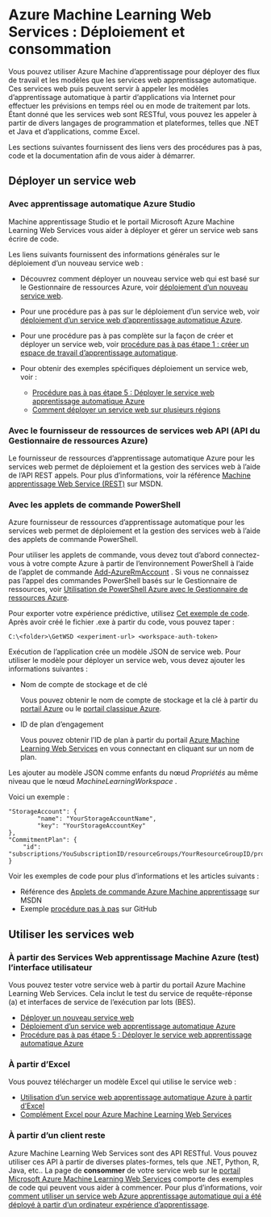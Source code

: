 <properties
    pageTitle="Services Web d’apprentissage ordinateurs Azure : Déploiement et la consommation | Microsoft Azure"
    description="Ressources pour le déploiement et l’utilisation des services web."
    services="machine-learning"
    documentationCenter=""
    authors="vDonGlover"
    manager="raymondl"
    editor=""/>

<tags
    ms.service="machine-learning"
    ms.workload="data-services"
    ms.tgt_pltfrm="na"
    ms.devlang="na"
    ms.topic="article"
    ms.date="10/12/2016"
    ms.author="v-donglo"/>

# <a name="azure-machine-learning-web-services-deployment-and-consumption"></a>Azure Machine Learning Web Services : Déploiement et consommation

Vous pouvez utiliser Azure Machine d’apprentissage pour déployer des flux de travail et les modèles que les services web apprentissage automatique. Ces services web puis peuvent servir à appeler les modèles d’apprentissage automatique à partir d’applications via Internet pour effectuer les prévisions en temps réel ou en mode de traitement par lots. Étant donné que les services web sont RESTful, vous pouvez les appeler à partir de divers langages de programmation et plateformes, telles que .NET et Java et d’applications, comme Excel.

Les sections suivantes fournissent des liens vers des procédures pas à pas, code et la documentation afin de vous aider à démarrer.

## <a name="deploy-a-web-service"></a>Déployer un service web

### <a name="with-azure-machine-learning-studio"></a>Avec apprentissage automatique Azure Studio

Machine apprentissage Studio et le portail Microsoft Azure Machine Learning Web Services vous aider à déployer et gérer un service web sans écrire de code.

Les liens suivants fournissent des informations générales sur le déploiement d’un nouveau service web :

* Découvrez comment déployer un nouveau service web qui est basé sur le Gestionnaire de ressources Azure, voir [déploiement d’un nouveau service web](machine-learning-webservice-deploy-a-web-service.md).
* Pour une procédure pas à pas sur le déploiement d’un service web, voir [déploiement d’un service web d’apprentissage automatique Azure](machine-learning-publish-a-machine-learning-web-service.md).
* Pour une procédure pas à pas complète sur la façon de créer et déployer un service web, voir [procédure pas à pas étape 1 : créer un espace de travail d’apprentissage automatique](machine-learning-walkthrough-1-create-ml-workspace.md).
* Pour obtenir des exemples spécifiques déploiement un service web, voir :

    * [Procédure pas à pas étape 5 : Déployer le service web apprentissage automatique Azure](machine-learning-walkthrough-5-publish-web-service.md)
    * [Comment déployer un service web sur plusieurs régions](machine-learning-how-to-deploy-to-multiple-regions.md)

### <a name="with-web-services-resource-provider-apis-azure-resource-manager-apis"></a>Avec le fournisseur de ressources de services web API (API du Gestionnaire de ressources Azure)

Le fournisseur de ressources d’apprentissage automatique Azure pour les services web permet de déploiement et la gestion des services web à l’aide de l’API REST appels. Pour plus d’informations, voir la référence [Machine apprentissage Web Service (REST)](https://msdn.microsoft.com/library/azure/mt767538.aspx) sur MSDN.

### <a name="with-powershell-cmdlets"></a>Avec les applets de commande PowerShell

Azure fournisseur de ressources d’apprentissage automatique pour les services web permet de déploiement et la gestion des services web à l’aide des applets de commande PowerShell.

Pour utiliser les applets de commande, vous devez tout d’abord connectez-vous à votre compte Azure à partir de l’environnement PowerShell à l’aide de l’applet de commande [Add-AzureRmAccount](https://msdn.microsoft.com/library/mt619267.aspx) . Si vous ne connaissez pas l’appel des commandes PowerShell basés sur le Gestionnaire de ressources, voir [Utilisation de PowerShell Azure avec le Gestionnaire de ressources Azure](../powershell-azure-resource-manager.md#login-to-your-azure-account).

Pour exporter votre expérience prédictive, utilisez [Cet exemple de code](https://github.com/ritwik20/AzureML-WebServices). Après avoir créé le fichier .exe à partir du code, vous pouvez taper :

    C:\<folder>\GetWSD <experiment-url> <workspace-auth-token>

Exécution de l’application crée un modèle JSON de service web. Pour utiliser le modèle pour déployer un service web, vous devez ajouter les informations suivantes :

* Nom de compte de stockage et de clé

    Vous pouvez obtenir le nom de compte de stockage et la clé à partir du [portail Azure](https://portal.azure.com/) ou le [portail classique Azure](http://manage.windowsazure.com/).
* ID de plan d’engagement

    Vous pouvez obtenir l’ID de plan à partir du portail [Azure Machine Learning Web Services](https://services.azureml.net) en vous connectant en cliquant sur un nom de plan.

Les ajouter au modèle JSON comme enfants du nœud *Propriétés* au même niveau que le nœud *MachineLearningWorkspace* .

Voici un exemple :

    "StorageAccount": {
            "name": "YourStorageAccountName",
            "key": "YourStorageAccountKey"
    },
    "CommitmentPlan": {
        "id": "subscriptions/YouSubscriptionID/resourceGroups/YourResourceGroupID/providers/Microsoft.MachineLearning/commitmentPlans/YourPlanName"
    }

Voir les exemples de code pour plus d’informations et les articles suivants :

* Référence des [Applets de commande Azure Machine apprentissage]( https://msdn.microsoft.com/library/azure/mt767952.aspx) sur MSDN
* Exemple [procédure pas à pas](https://github.com/raymondlaghaeian/azureml-webservices-arm-powershell/blob/master/sample-commands.txt) sur GitHub

## <a name="consume-the-web-services"></a>Utiliser les services web

### <a name="from-the-azure-machine-learning-web-services-ui-testing"></a>À partir des Services Web apprentissage Machine Azure (test) l’interface utilisateur

Vous pouvez tester votre service web à partir du portail Azure Machine Learning Web Services. Cela inclut le test du service de requête-réponse (a) et interfaces de service de l’exécution par lots (BES).

* [Déployer un nouveau service web](machine-learning-webservice-deploy-a-web-service.md)
* [Déploiement d’un service web apprentissage automatique Azure](machine-learning-publish-a-machine-learning-web-service.md)
* [Procédure pas à pas étape 5 : Déployer le service web apprentissage automatique Azure](machine-learning-walkthrough-5-publish-web-service.md)

### <a name="from-excel"></a>À partir d’Excel

Vous pouvez télécharger un modèle Excel qui utilise le service web :

* [Utilisation d’un service web apprentissage automatique Azure à partir d’Excel](machine-learning-consuming-from-excel.md)
* [Complément Excel pour Azure Machine Learning Web Services](machine-learning-excel-add-in-for-web-services.md)


### <a name="from-a-rest-based-client"></a>À partir d’un client reste

Azure Machine Learning Web Services sont des API RESTful. Vous pouvez utiliser ces API à partir de diverses plates-formes, tels que .NET, Python, R, Java, etc.. La page de **consommer** de votre service web sur le [portail Microsoft Azure Machine Learning Web Services](https://services.azureml.net) comporte des exemples de code qui peuvent vous aider à commencer. Pour plus d’informations, voir [comment utiliser un service web Azure apprentissage automatique qui a été déployé à partir d’un ordinateur expérience d’apprentissage](machine-learning-consume-web-services.md).

